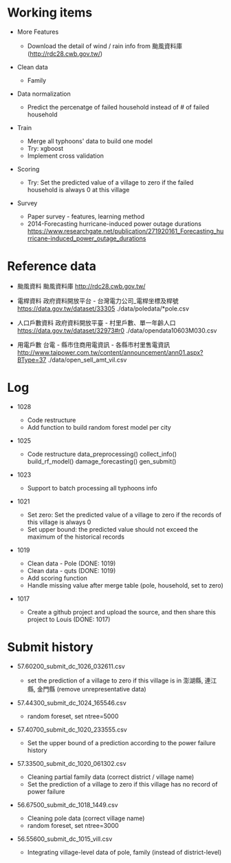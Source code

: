 # Working items
* More Features
  - Download the detail of wind / rain info from 颱風資料庫(http://rdc28.cwb.gov.tw/)

* Clean data
  - Family

* Data normalization
  - Predict the percenatge of failed household instead of # of failed household

* Train
  - Merge all typhoons' data to build one model
  - Try: xgboost
  - Implement cross validation

* Scoring
  - Try: Set the predicted value of a village to zero if the failed household is always 0 at this village

* Survey
  - Paper survey - features, learning method
  - 2014-Forecasting hurricane-induced power outage durations
    https://www.researchgate.net/publication/271920161_Forecasting_hurricane-induced_power_outage_durations
    

# Reference data
* 颱風資料
  颱風資料庫
  http://rdc28.cwb.gov.tw/

* 電桿資料
  政府資料開放平台 - 台灣電力公司_電桿坐標及桿號
  https://data.gov.tw/dataset/33305
  ./data/poledata/*pole.csv

* 人口戶數資料
  政府資料開放平臺 - 村里戶數、單一年齡人口
  https://data.gov.tw/dataset/32973#r0
  ./data/opendata10603M030.csv

* 用電戶數
  台電 - 縣市住商用電資訊 - 各縣市村里售電資訊
  http://www.taipower.com.tw/content/announcement/ann01.aspx?BType=37
  ./data/open_sell_amt_vil.csv


# Log
* 1028
  - Code restructure
  - Add function to build random forest model per city

* 1025
  - Code restructure
    data_preprocessing()
    collect_info()
    build_rf_model()
    damage_forecasting()
    gen_submit()

* 1023
  - Support to batch processing all typhoons info

* 1021
  - Set zero: Set the predicted value of a village to zero if the records of this village is always 0
  - Set upper bound: the predicted value should not exceed the maximum of the historical records

* 1019
  - Clean data - Pole (DONE: 1019)
  - Clean data - quts (DONE: 1019)
  - Add scoring function
  - Handle missing value after merge table (pole, household, set to zero)

* 1017
  - Create a github project and upload the source, and then share this project to Louis (DONE: 1017)

# Submit history
* 57.60200_submit_dc_1026_032611.csv
  - set the prediction of a village to zero if this village is in 澎湖縣, 連江縣, 金門縣 (remove unrepresentative data)

* 57.44300_submit_dc_1024_165546.csv
  - random foreset, set ntree=5000

* 57.40700_submit_dc_1020_233555.csv
  - Set the upper bound of a prediction according to the power failure history

* 57.33500_submit_dc_1020_061302.csv
  - Cleaning partial family data (correct district / village name)
  - Set the prediction of a village to zero if this village has no record of power failure

* 56.67500_submit_dc_1018_1449.csv
  - Cleaning pole data (correct village name)
  - random foreset, set ntree=3000

* 56.55600_submit_dc_1015_vill.csv
  - Integrating village-level data of pole, family (instead of district-level)

